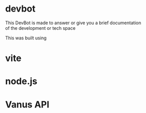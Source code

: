 # devbot

This DevBot is made to answer or give you a brief documentation <br />
of the development or tech space <br />

This was built using 
# vite 
# node.js
# Vanus API
